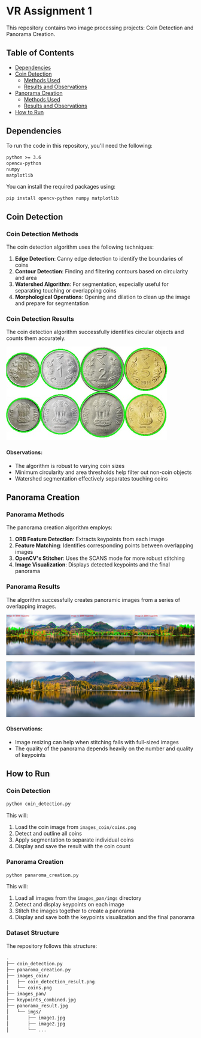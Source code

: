 # VR Assignment 1

This repository contains two image processing projects: Coin Detection and Panorama Creation.

## Table of Contents
- [Dependencies](#dependencies)
- [Coin Detection](#coin-detection)
  - [Methods Used](#coin-detection-methods)
  - [Results and Observations](#coin-detection-results)
- [Panorama Creation](#panorama-creation)
  - [Methods Used](#panorama-methods)
  - [Results and Observations](#panorama-results)
- [How to Run](#how-to-run)

## Dependencies

To run the code in this repository, you'll need the following:

```
python >= 3.6
opencv-python
numpy
matplotlib
```

You can install the required packages using:

```bash
pip install opencv-python numpy matplotlib
```

## Coin Detection

### Coin Detection Methods

The coin detection algorithm uses the following techniques:

1. **Edge Detection**: Canny edge detection to identify the boundaries of coins
2. **Contour Detection**: Finding and filtering contours based on circularity and area
3. **Watershed Algorithm**: For segmentation, especially useful for separating touching or overlapping coins
4. **Morphological Operations**: Opening and dilation to clean up the image and prepare for segmentation

### Coin Detection Results

The coin detection algorithm successfully identifies circular objects and counts them accurately.

![Coin Detection Result](images_coin/results/coins_detected.jpg)

#### Observations:
- The algorithm is robust to varying coin sizes
- Minimum circularity and area thresholds help filter out non-coin objects
- Watershed segmentation effectively separates touching coins

## Panorama Creation

### Panorama Methods

The panorama creation algorithm employs:

1. **ORB Feature Detection**: Extracts keypoints from each image
2. **Feature Matching**: Identifies corresponding points between overlapping images
3. **OpenCV's Stitcher**: Uses the SCANS mode for more robust stitching
4. **Image Visualization**: Displays detected keypoints and the final panorama

### Panorama Results

The algorithm successfully creates panoramic images from a series of overlapping images.

![Keypoints Visualization](images_pan/results/keypoints_combined.jpg)

![Panorama Result](images_pan/results/panorama_result.jpg)

#### Observations:
- Image resizing can help when stitching fails with full-sized images
- The quality of the panorama depends heavily on the number and quality of keypoints

## How to Run

### Coin Detection

```bash
python coin_detection.py
```

This will:
1. Load the coin image from `images_coin/coins.png`
2. Detect and outline all coins
3. Apply segmentation to separate individual coins
4. Display and save the result with the coin count

### Panorama Creation

```bash
python panaroma_creation.py
```

This will:
1. Load all images from the `images_pan/imgs` directory
2. Detect and display keypoints on each image
3. Stitch the images together to create a panorama
4. Display and save both the keypoints visualization and the final panorama

### Dataset Structure

The repository follows this structure:
```
.
├── coin_detection.py
├── panaroma_creation.py
├── images_coin/
|   ├── coin_detection_result.png
│   └── coins.png
├── images_pan/
├── keypoints_combined.jpg
├── panorama_result.jpg
│   └── imgs/
│       ├── image1.jpg
│       ├── image2.jpg
│       └── ...
```

